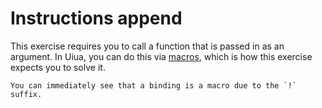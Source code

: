 # Instructions append

This exercise requires you to call a function that is passed in as an argument.
In Uiua, you can do this via [macros](https://www.uiua.org/tutorial/macros), which is how this exercise expects you to solve it.

```exercism/note
You can immediately see that a binding is a macro due to the `!` suffix.
```
